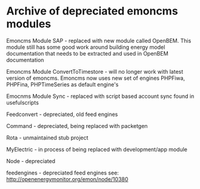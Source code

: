 # Archive of depreciated emoncms modules

Emoncms Module SAP - replaced with new module called OpenBEM.
This module still has some good work around building energy model documentation that needs to be extracted and used in OpenBEM documentation

Emoncms Module ConvertToTimestore - will no longer work with latest version of emoncms. Emoncms now uses new set of engines PHPFiwa, PHPFina, PHPTimeSeries as default engine's

Emocnms Module Sync - replaced with script based account sync found in usefulscripts

Feedconvert - depreciated, old feed engines

Command - depreciated, being replaced with packetgen

Rota - unmaintained stub project

MyElectric - in process of being replaced with development/app module

Node - depreciated

feedengines - depreciated feed engines see: http://openenergymonitor.org/emon/node/10380
